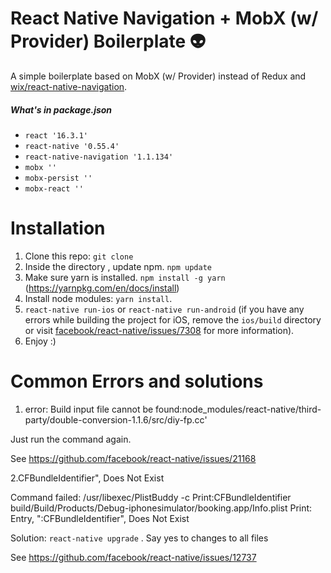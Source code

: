# React Native Navigation + MobX (w/ Provider) Boilerplate 👽

A simple boilerplate based on MobX (w/ Provider) instead of Redux and [wix/react-native-navigation](https://github.com/wix/react-native-navigation).

##### What's in package.json
- `react '16.3.1'`
- `react-native '0.55.4'`
- `react-native-navigation '1.1.134'`
- `mobx ''`
- `mobx-persist ''`
- `mobx-react ''`

# Installation
1. Clone this repo: `git clone `
2. Inside the directory , update npm. `npm update`
3. Make sure yarn is installed. `npm install -g yarn` (https://yarnpkg.com/en/docs/install)
4. Install node modules: `yarn install`. 
5. `react-native run-ios` or `react-native run-android` (if you have any errors while building the project for iOS, remove the `ios/build` directory or visit [facebook/react-native/issues/7308](https://github.com/facebook/react-native/issues/7308) for more information).
6. Enjoy :)

# Common Errors and solutions

1. error: Build input file cannot be found:node_modules/react-native/third-party/double-conversion-1.1.6/src/diy-fp.cc'

Just run the command again.

See https://github.com/facebook/react-native/issues/21168


2.CFBundleIdentifier", Does Not Exist 

Command failed: /usr/libexec/PlistBuddy -c Print:CFBundleIdentifier build/Build/Products/Debug-iphonesimulator/booking.app/Info.plist
Print: Entry, ":CFBundleIdentifier", Does Not Exist

Solution: `react-native upgrade` . Say yes to changes to all files

See https://github.com/facebook/react-native/issues/12737

